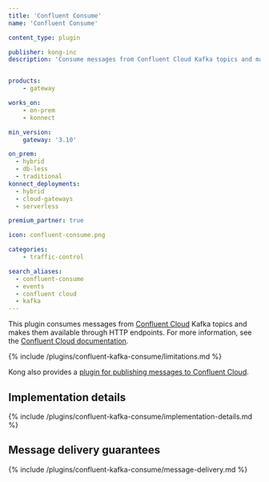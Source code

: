 ```yaml
---
title: 'Confluent Consume'
name: 'Confluent Consume'

content_type: plugin

publisher: kong-inc
description: 'Consume messages from Confluent Cloud Kafka topics and make them available through HTTP endpoints'


products:
    - gateway

works_on:
    - on-prem
    - konnect

min_version:
    gateway: '3.10'

on_prem:
  - hybrid
  - db-less
  - traditional
konnect_deployments:
  - hybrid
  - cloud-gateways
  - serverless

premium_partner: true

icon: confluent-consume.png

categories:
    - traffic-control

search_aliases:
  - confluent-consume
  - events
  - confluent cloud
  - kafka
---
```


This plugin consumes messages from [Confluent Cloud](https://confluent.io/cloud) Kafka topics and makes them available through HTTP endpoints.
For more information, see the [Confluent Cloud documentation](https://docs.confluent.io/).

{% include /plugins/confluent-kafka-consume/limitations.md %}

Kong also provides a [plugin for publishing messages to Confluent Cloud](/plugins/confluent/).

## Implementation details

{% include /plugins/confluent-kafka-consume/implementation-details.md %}

## Message delivery guarantees

{% include /plugins/confluent-kafka-consume/message-delivery.md %}